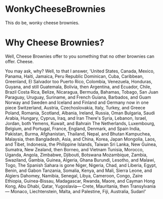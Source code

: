 # WonkyCheeseBrownies

This do be, wonky cheese brownies.

# Why Cheese Brownies?
Well, Cheese Brownies offer to you something that no other brownies can offer.
Cheese.

You may ask, why?
Well, to that I answer, 'United States, Canada, Mexico, Panama, Haiti, Jamaica, Peru
Republic Dominican, Cuba, Caribbean, Greenland, El Salvador too
Puerto Rico, Colombia, Venezuela, Honduras, Guyana, and still
Guatemala, Bolivia, then Argentina, and Ecuador, Chile, Brazil
Costa Rica, Belize, Nicaragua, Bermuda, Bahamas, Tobago, San Juan
Paraguay, Uruguay, Suriname, and French Guiana, Barbados, and Guam
Norway and Sweden and Iceland and Finland and Germany now in one piece
Switzerland, Austria, Czechoslovakia, Italy, Turkey, and Greece
Poland, Romania, Scotland, Albania, Ireland, Russia, Oman
Bulgaria, Saudi Arabia, Hungary, Cyprus, Iraq, and Iran
There's Syria, Lebanon, Israel, Jordan, both Yemens, Kuwait, and Bahrain
The Netherlands, Luxembourg, Belgium, and Portugal, France, England, Denmark, and Spain
India, Pakistan, Burma, Afghanistan, Thailand, Nepal, and Bhutan
Kampuchea, Malaysia, then Bangladesh, Asia, and China, Korea, Japan
Mongolia, Laos, and Tibet, Indonesia, the Philippine Islands, Taiwan
Sri Lanka, New Guinea, Sumatra, New Zealand, then Borneo, and Vietnam
Tunisia, Morocco, Uganda, Angola, Zimbabwe, Djibouti, Botswana
Mozambique, Zambia, Swaziland, Gambia, Guinea, Algeria, Ghana
Burundi, Lesotho, and Malawi, Togo, The Spanish Sahara is gone
Niger, Nigeria, Chad, and Liberia, Egypt, Benin, and Gabon
Tanzania, Somalia, Kenya, and Mali, Sierra Leone, and Algiers
Dahomey, Namibia, Senegal, Libya, Cameroon, Congo, Zaire
Ethiopia, Guinea-Bissau, Madagascar, Rwanda, Maore, and Cayman
Hong Kong, Abu Dhabi, Qatar, Yugoslavia—
Crete, Mauritania, then Transylvania—
Monaco, Liechtenstein, Malta, and Palestine, Fiji, Australia, Sudan!'
